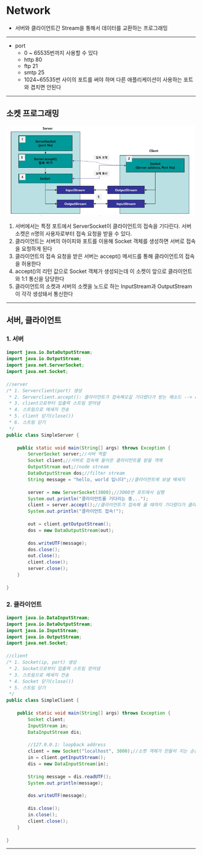 # Network
* 서버와 클라이언트간 Stream을 통해서 데이터를 교환하는 프로그래밍

---
* port
    * 0 ~ 65535번까지 사용할 수 있다
    * http 80
    * ftp 21
    * smtp 25
    * 1024~65535번 사이의 포트를 써야 하며 다른 애플리케이션이 사용하는 포트와 겹치면 안된다

---

## 소켓 프로그래밍

![network](/img/network.PNG)

1. 서버에서는 특정 포트에서 ServerSocket이 클라이언트의 접속을 기다린다. 서버 소켓은 n명의 사용자로부터 접속 요청을 받을 수 있다.
2. 클라이언트는 서버의 아이피와 포트를 이용해 Socket 객체를 생성하면 서버로 접속을 요청하게 된다
3. 클라이언트의 접속 요청을 받은 서버는 accept() 메서드를 통해 클라이언트의 접속을 허용한다
4. accept()의 리턴 값으로 Socket 객체가 생성되는데 이 소켓이 앞으로 클라이언트와 1:1 통신을 담당한다
5. 클라이언트의 소켓과 서버의 소켓을 노드로 하는 InputStream과 OutputStream이 각각 생성돼서 통신한다

---
## 서버, 클라이언트
### 1. 서버
```java
import java.io.DataOutputStream;
import java.io.OutputStream;
import java.net.ServerSocket;
import java.net.Socket;

//server
/* 1. Serverclient(port) 생성
 * 2. Serverclient.accept(): 클라이언트가 접속해오길 기다렸다가 받는 메소드 --> client이 들어옴(client)
 * 3. client으로부터 입출력 스트림 얻어냄
 * 4. 스트림으로 메세지 전송
 * 5. client 닫기(close())
 * 6. 스트림 닫기
 */
public class SimpleServer {

    public static void main(String[] args) throws Exception {
        ServerSocket server;//서버 역할
        Socket client;//서버로 접속해 들어온 클라이언트를 받을 객체
        OutputStream out;//node stream
        DataOutputStream dos;//filter stream
        String message = "hello, world 입니다";//클라이언트에 보낼 메세지
        
        server = new ServerSocket(3000);//3000번 포트에서 실행
        System.out.println("클라이언트를 기다리는 중...");
        client = server.accept();//클라이언트가 접속해 올 때까지 기다렸다가 클라이언트를 받음. block 되는 특징
        System.out.println("클라이언트 접속!");
        
        out = client.getOutputStream();
        dos = new DataOutputStream(out);
        
        dos.writeUTF(message);
        dos.close();
        out.close();
        client.close();
        server.close();
    }

}
```

### 2. 클라이언트
```java
import java.io.DataInputStream;
import java.io.DataOutputStream;
import java.io.InputStream;
import java.io.OutputStream;
import java.net.Socket;

//client
/* 1. Socket(ip, port) 생성
 * 2. Socket으로부터 입출력 스트림 얻어냄
 * 3. 스트림으로 메세지 전송
 * 4. Socket 닫기(close())
 * 5. 스트림 닫기
 */
public class SimpleClient {

	public static void main(String[] args) throws Exception {
		Socket client;
		InputStream in;
		DataInputStream dis;
		
		//127.0.0.1: loopback address
		client = new Socket("localhost", 3000);//소켓 객체가 만들어 지는 순간 서버로 접속해 들어간다
		in = client.getInputStream();
		dis = new DataInputStream(in);
		
		String message = dis.readUTF();
		System.out.println(message);
		
		dos.writeUTF(message);
		
		dis.close();
		in.close();
		client.close();
	}

}
```

---
